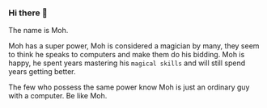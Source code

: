 ### Hi there 👋

<!--
**juniorbuba/juniorbuba** is a ✨ _special_ ✨ repository because its `README.md` (this file) appears on your GitHub profile.

Here are some ideas to get you started:

- 🔭 I’m currently working on ...
- 🌱 I’m currently learning ...
- 👯 I’m looking to collaborate on ...
- 🤔 I’m looking for help with ...
- 💬 Ask me about ...
- 📫 How to reach me: ...
- 😄 Pronouns: ...
- ⚡ Fun fact: ...
-->

The name is Moh.

Moh has a super power, Moh is considered a magician by many, they seem to think he speaks to computers and make them do his bidding. Moh is happy, he spent years mastering his ```magical skills``` and will still spend years getting better.

The few who possess the same power know Moh is just an ordinary guy with a computer. 
Be like Moh.